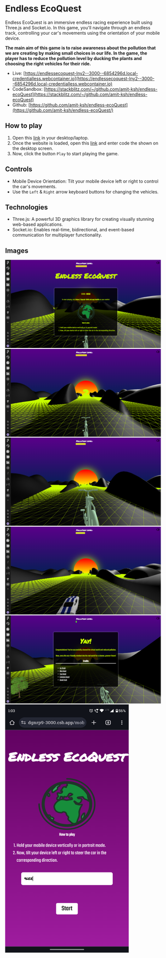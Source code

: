 # Endless EcoQuest

Endless EcoQuest is an immersive endless racing experience built using Three.js and Socket.io. In this game, you'll navigate through an endless track, controlling your car's movements using the orientation of your mobile device.

**The main aim of this game is to raise awareness about the pollution that we are creating by making small choices in our life. In the game, the player has to reduce the pollution level by ducking the plants and choosing the right vehicles for their ride.**

- Live: [https://endlessecoquest-lny2--3000--6854296d.local-credentialless.webcontainer.io](https://endlessecoquest-lny2--3000--6854296d.local-credentialless.webcontainer.io)
- CodeSandbox: [https://stackblitz.com/~/github.com/amit-ksh/endless-ecoQuest](https://stackblitz.com/~/github.com/amit-ksh/endless-ecoQuest)
- Github: [https://github.com/amit-ksh/endless-ecoQuest](https://github.com/amit-ksh/endless-ecoQuest/)

## How to play

1. Open this [link](https://endlessecoquest-lny2--3000--6854296d.local-credentialless.webcontainer.io) in your desktop/laptop.
2. Once the website is loaded, open this [link](https://endlessecoquest-lny2--3000--6854296d.local-credentialless.webcontainer.io/mobile) and enter code the shown on the desktop screen.
3. Now, click the button `Play` to start playing the game.

## Controls

- Mobile Device Orientation: Tilt your mobile device left or right to control the car's movements.
- Use the `Left` & `Right` arrow keyboard buttons for changing the vehicles.

## Technologies

- Three.js: A powerful 3D graphics library for creating visually stunning web-based applications.
- Socket.io: Enables real-time, bidirectional, and event-based communication for multiplayer functionality.

## Images

![Screenshot 2024-01-05 130315](./game-intro.png)
![Screenshot 2024-01-05 130315](./game-start.png)
![Screenshot 2024-01-05 130322](./game-bicycle.png)
![Screenshot 2024-01-05 130329](./game-car.png)
![Screenshot 2024-01-05 130329](./game-over.png)
<img src="./game-mobile.png" width="400" height="800" />
